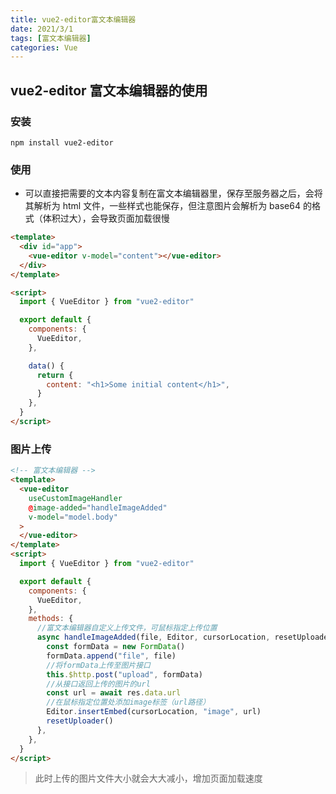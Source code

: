 ```yaml
---
title: vue2-editor富文本编辑器
date: 2021/3/1
tags: [富文本编辑器]
categories: Vue
---
```


## vue2-editor 富文本编辑器的使用

### 安装

`npm install vue2-editor`

### 使用

- 可以直接把需要的文本内容复制在富文本编辑器里，保存至服务器之后，会将其解析为 html 文件，一些样式也能保存，但注意图片会解析为 base64 的格式（体积过大），会导致页面加载很慢

```html
<template>
  <div id="app">
    <vue-editor v-model="content"></vue-editor>
  </div>
</template>

<script>
  import { VueEditor } from "vue2-editor"

  export default {
    components: {
      VueEditor,
    },

    data() {
      return {
        content: "<h1>Some initial content</h1>",
      }
    },
  }
</script>
```

### 图片上传

```html
<!-- 富文本编辑器 -->
<template>
  <vue-editor
    useCustomImageHandler
    @image-added="handleImageAdded"
    v-model="model.body"
  >
  </vue-editor>
</template>
<script>
  import { VueEditor } from "vue2-editor"

  export default {
    components: {
      VueEditor,
    },
    methods: {
      //富文本编辑器自定义上传文件，可鼠标指定上传位置
      async handleImageAdded(file, Editor, cursorLocation, resetUploader) {
        const formData = new FormData()
        formData.append("file", file)
        //将formData上传至图片接口
        this.$http.post("upload", formData)
        //从接口返回上传的图片的url
        const url = await res.data.url
        //在鼠标指定位置处添加image标签（url路径）
        Editor.insertEmbed(cursorLocation, "image", url)
        resetUploader()
      },
    },
  }
</script>
```

> 此时上传的图片文件大小就会大大减小，增加页面加载速度
